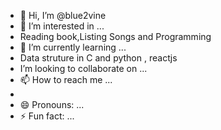 - 👋 Hi, I’m @blue2vine
- 👀 I’m interested in ...
- Reading book,Listing Songs and Programming
- 🌱 I’m currently learning ...
- Data struture in C and python , reactjs
- I’m looking to collaborate on ...
- 📫 How to reach me ...
- 
- 😄 Pronouns: ...
- ⚡ Fun fact: ...

<!---
blue2vine/blue2vine is a ✨ special ✨ repository because its `README.md` (this file) appears on your GitHub profile.
You can click the Preview link to take a look at your changes.
--->
